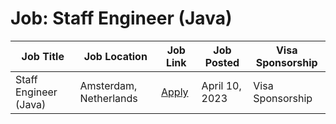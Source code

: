 # Job: Staff Engineer (Java)

| Job Title | Job Location | Job Link | Job Posted | Visa Sponsorship |
| --- | --- | --- | --- | --- |
| Staff Engineer (Java) | Amsterdam, Netherlands | [Apply](https://picnic.app/careers/jobs/2713009/technology--amp--engineering/amsterdam-north-holland-netherlands/staff-engineer--java-) | April 10, 2023 | Visa Sponsorship |
